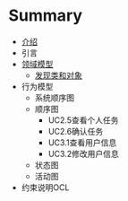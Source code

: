 # Summary

* [介绍](README.md)
* 引言
* [领域模型](领域模型.md)
    * [发现类和对象](发现类和对象.md)
* 行为模型
    * 系统顺序图
    * 顺序图
        * UC2.5查看个人任务
        * UC2.6确认任务
        * UC3.1查看用户信息
        * UC3.2修改用户信息
    * 状态图
    * 活动图
* 约束说明OCL

